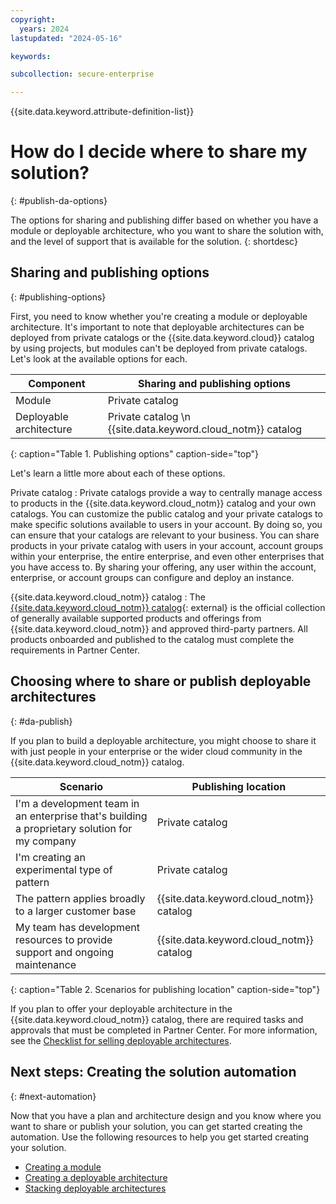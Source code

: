 ```yaml
---
copyright:
  years: 2024
lastupdated: "2024-05-16"

keywords:

subcollection: secure-enterprise

---
```


{{site.data.keyword.attribute-definition-list}}

# How do I decide where to share my solution?
{: #publish-da-options}

The options for sharing and publishing differ based on whether you have a module or deployable architecture, who you want to share the solution with, and the level of support that is available for the solution.
{: shortdesc}

## Sharing and publishing options
{: #publishing-options}

First, you need to know whether you're creating a module or deployable architecture. It's important to note that deployable architectures can be deployed from private catalogs or the {{site.data.keyword.cloud}} catalog by using projects, but modules can't be deployed from private catalogs. Let's look at the available options for each.

| Component        | Sharing and publishing options |
|------------------|--------------------|
| Module           | Private catalog |
| Deployable architecture | Private catalog  \n {{site.data.keyword.cloud_notm}} catalog |
{: caption="Table 1. Publishing options" caption-side="top"}



Let's learn a little more about each of these options.

Private catalog
:   Private catalogs provide a way to centrally manage access to products in the {{site.data.keyword.cloud_notm}} catalog and your own catalogs. You can customize the public catalog and your private catalogs to make specific solutions available to users in your account. By doing so, you can ensure that your catalogs are relevant to your business. You can share products in your private catalog with users in your account, account groups within your enterprise, the entire enterprise, and even other enterprises that you have access to. By sharing your offering, any user within the account, enterprise, or account groups can configure and deploy an instance.







{{site.data.keyword.cloud_notm}} catalog
:   The [{{site.data.keyword.cloud_notm}} catalog](https://cloud.ibm.com/catalog){: external} is the official collection of generally available supported products and offerings from {{site.data.keyword.cloud_notm}} and approved third-party partners. All products onboarded and published to the catalog must complete the requirements in Partner Center.

## Choosing where to share or publish deployable architectures
{: #da-publish}

If you plan to build a deployable architecture, you might choose to share it with just people in your enterprise or the wider cloud community in the {{site.data.keyword.cloud_notm}} catalog.

| Scenario                                   |  Publishing location |
|----------------------------------------------|--------------------|
|I'm a development team in an enterprise that's building a proprietary solution for my company | Private catalog |
|I'm creating an experimental type of pattern | Private catalog |
|The pattern applies broadly to a larger customer base | {{site.data.keyword.cloud_notm}} catalog |
|My team has development resources to provide support and ongoing maintenance | {{site.data.keyword.cloud_notm}} catalog |
{: caption="Table 2. Scenarios for publishing location" caption-side="top"}

If you plan to offer your deployable architecture in the {{site.data.keyword.cloud_notm}} catalog, there are required tasks and approvals that must be completed in Partner Center. For more information, see the [Checklist for selling deployable architectures](/docs/sell?topic=sell-checklist-da).

## Next steps: Creating the solution automation
{: #next-automation}

Now that you have a plan and architecture design and you know where you want to share or publish your solution, you can get started creating the automation. Use the following resources to help you get started creating your solution.

* [Creating a module](/docs/secure-enterprise?topic=secure-enterprise-create-module)
* [Creating a deployable architecture](/docs/secure-enterprise?topic=secure-enterprise-create-da)
* [Stacking deployable architectures](/docs/secure-enterprise?topic=secure-enterprise-config-stack&interface=ui)
